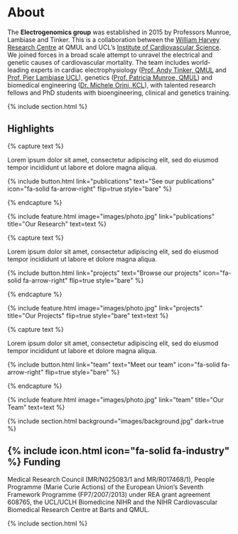 ---
---

# About

The **Electrogenomics group** was established in 2015 by Professors Munroe, Lambiase and Tinker. This is a collaboration between the [William Harvey Research Centre](https://www.qmul.ac.uk/whri/) at QMUL and UCL’s [Institute of Cardiovascular Science](https://www.ucl.ac.uk/cardiovascular/ucl-institute-cardiovascular-science). We joined forces in a broad scale attempt to unravel the electrical and genetic causes of cardiovascular mortality. The team includes world-leading experts in cardiac electrophysiology ([Prof. Andy Tinker, QMUL](https://www.qmul.ac.uk/whri/people/academic-staff/items/tinkerandrew.html) and [Prof. Pier Lambiase UCL](https://profiles.ucl.ac.uk/878-pier-lambiase)), genetics ([Prof. Patricia Munroe, QMUL](https://www.qmul.ac.uk/whri/people/academic-staff/items/munroepatricia.html)) and biomedical engineering ([Dr. Michele Orini, KCL](https://kclpure.kcl.ac.uk/portal/en/persons/m.orini)), with talented research fellows and PhD students with bioengineering, clinical and genetics training.

{% include section.html %}

## Highlights

{% capture text %}

Lorem ipsum dolor sit amet, consectetur adipiscing elit, sed do eiusmod tempor incididunt ut labore et dolore magna aliqua.

{%
  include button.html
  link="publications"
  text="See our publications"
  icon="fa-solid fa-arrow-right"
  flip=true
  style="bare"
%}

{% endcapture %}

{%
  include feature.html
  image="images/photo.jpg"
  link="publications"
  title="Our Research"
  text=text
%}

{% capture text %}

Lorem ipsum dolor sit amet, consectetur adipiscing elit, sed do eiusmod tempor incididunt ut labore et dolore magna aliqua.

{%
  include button.html
  link="projects"
  text="Browse our projects"
  icon="fa-solid fa-arrow-right"
  flip=true
  style="bare"
%}

{% endcapture %}

{%
  include feature.html
  image="images/photo.jpg"
  link="projects"
  title="Our Projects"
  flip=true
  style="bare"
  text=text
%}

{% capture text %}

Lorem ipsum dolor sit amet, consectetur adipiscing elit, sed do eiusmod tempor incididunt ut labore et dolore magna aliqua.

{%
  include button.html
  link="team"
  text="Meet our team"
  icon="fa-solid fa-arrow-right"
  flip=true
  style="bare"
%}

{% endcapture %}

{%
  include feature.html
  image="images/photo.jpg"
  link="team"
  title="Our Team"
  text=text
%}

{% include section.html background="images/background.jpg" dark=true %}

## {% include icon.html icon="fa-solid fa-industry" %} Funding

Medical Research Council (MR/N025083/1 and MR/R017468/1), People Programme (Marie Curie Actions) of the European Union’s Seventh Framework Programme (FP7/2007/2013) under REA grant agreement 608765, the UCL/UCLH Biomedicine NIHR and the NIHR Cardiovascular Biomedical Research Centre at Barts and QMUL.

{% include section.html %}

